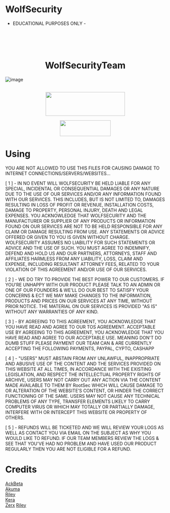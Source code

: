 # WolfSecurity

- EDUCATIONAL PURPOSES ONLY - 

<h1 align="center">
  <br>
  <br>
  WolfSecurityTeam
  <br>
</h1>

![image](https://user-images.githubusercontent.com/112363866/187115080-b68a4538-90ac-446a-8205-b986d0987ef9.png)
<br>
<br>
  
<p align="center">  <a href="https://discord.gg/wolfsec"><img width="250" height="75" src="https://media.discordapp.net/attachments/1013355527725649951/1013656569738711060/download.png"></a></p>

<p align="center">  <a href="https://t.me/+HNy4QaCUDxZhNTBh"><img width="160" height="50" src="https://i.imgur.com/N7AK7XY.png"></a></p>

# Using 

YOU ARE NOT ALLOWED TO USE THIS FILES FOR CAUSING DAMAGE TO INTERNET CONNECTIONS/SERVERS/WEBSITES...

[ 1 ] - IN NO EVENT WILL WOLFSECURITY BE HELD LIABLE FOR ANY SPECIAL, INCIDENTAL OR CONSEQUENTIAL DAMAGES OR ANY NATURE DUE TO THE USE OF OUR SERVICES AND/OR ANY INFORMATION FOUND WITH OUR SERVICES. THIS INCLUDES, BUT IS NOT LIMITED TO, DAMAGES RESULTING IN LOSS OF PROFIT OR REVENUE, INSTALLATION COSTS, DAMAGE TO PROPERTY, PERSONAL INJURY, DEATH AND LEGAL EXPENSES.
YOU ACKNOWLEDGE THAT WOLFSECURITY AND THE MANUFACTURER OR SUPPLIER OF ANY PRODUCTS OR INFORMATION FOUND ON OUR SERVICES ARE NOT TO BE HELD RESPONSIBLE FOR ANY CLAIM OR DAMAGE RESULTING FROM USE.
ANY STATEMENTS OR ADVICE OFFERED OR GIVEN TO YOU IS GIVEN WITHOUT CHARGE. WOLFSECURITY ASSUMES NO LIABILITY FOR SUCH STATEMENTS OR ADVICE AND THE USE OF SUCH.
YOU MUST AGREE TO INDEMNIFY, DEFEND AND HOLD US AND OUR PARTNERS, ATTORNEYS, STAFF AND AFFILIATES HARMLESS FROM ANY LIABILITY, LOSS, CLAIM AND EXPENSE, INCLUDING RESULTANT ATTORNEY FEES, RELATED TO YOUR VIOLATION OF THIS AGREEMENT AND/OR USE OF OUR SERVICES.

[ 2 ] - WE DO TRY TO PROVIDE THE BEST POWER TO OUR CUSTOMERS. IF YOU'RE UNHAPPY WITH OUR PRODUCT PLEASE TALK TO AN ADMIN OR ONE OF OUR FOUNDERS & WE'LL DO OUR BEST TO SATISFY YOUR CONCERNS & ECT WE MAY MAKE CHANGES TO THE INFORMATION, PRODUCTS AND PRICES ON OUR SERVICES AT ANY TIME, WITHOUT PRIOR NOTICE.
THE MATERIAL ON OUR SERVICES IS PROVIDED "AS IS" WITHOUT ANY WARRANTIES OF ANY KIND.

[ 3 ] - BY AGREEING TO THIS AGREEMENT, YOU ACKNOWLEDGE THAT YOU HAVE READ AND AGREE TO OUR TOS AGREEMENT.
ACCEPTABLE USE
BY AGREEING TO THIS AGREEMENT, YOU ACKNOWLEDGE THAT YOU HAVE READ AND AGREE TO OUR ACCEPTABLE USE. MEANING DON'T DO DUMB STUFF PLEASE
PAYMENT
OUR TEAM CAN & ARE CURRENTLY ACCEPTING THE FOLLOWING PAYMENTS, PAYPAL, CYPTO, CASHAPP

[ 4 ] - "USERS" MUST ABSTAIN FROM ANY UNLAWFUL, INAPPROPRIATE AND ABUSIVE USE OF THE CONTENT AND THE SERVICES PROVIDED ON THIS WEBSITE AT ALL TIMES, IN ACCORDANCE WITH THE EXISTING LEGISLATION, AND RESPECT THE INTELLECTUAL PROPERTY RIGHTS OF ARCHIVE, USERS MAY NOT CARRY OUT ANY ACTION VIA THE CONTENT MADE AVAILABLE TO THEM BY RootSec WHICH WILL CAUSE DAMAGE TO OR ALTERATION OF THE WEBSITE’S CONTENT, OR HINDER THE CORRECT FUNCTIONING OF THE SAME. USERS MAY NOT CAUSE ANY TECHNICAL PROBLEMS OF ANY TYPE, TRANSFER ELEMENTS LIKELY TO CARRY COMPUTER VIRUS OR WHICH MAY TOTALLY OR PARTIALLY DAMAGE, INTERFERE WITH OR INTERCEPT THIS WEBSITE OR PROPERTY OF OTHERS.

[ 5 ] - REFUNDS WILL BE TICKETED AND WE WILL REVIEW YOUR LOGS AS WELL AS CONTACT YOU VIA EMAIL ON THE SUBJECT AS WHY YOU WOULD LIKE TO REFUND.
IF OUR TEAM MEMBERS REVIEW THE LOGS & SEE THAT YOU'VE HAD NO PROBLEM AND HAVE USED OUR PRODUCT REGULARLY THEN YOU ARE NOT ELIGIBLE FOR A REFUND.

# Credits

<a href="https://www.instagram.com/ackbeta/">AckBeta</a>
<br />
<a href="https://www.instagram.com/aukma.iot/">Akuma</a>
<br />
<a href="https://www.instagram.com/fuck_qbot/">Riley</a>
<br />
<a href="https://www.instagram.com/kerasabi/">Kera</a>
<br /> 
<a href="https://www.instagram.com/xerxessecurity/">Zerx</a>
<a href="https://www.instagram.com/fuck_qbot/">Riley</a>
